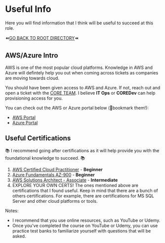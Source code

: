 # Useful Info
Here you will find information that I think will be useful to succeed at this role. 

:rewind:[GO BACK TO ROOT DIRECTORY](https://github.com/daviddang-redgate/my-notes/):rewind:

## AWS/Azure Intro
AWS is one of the most popular cloud platforms. Knowledge in AWS and Azure will defintely help you out when coming across tickets as companies are moving towards cloud.

You should have been given access to AWS and Azure. If not, reach out and open a ticket with the [CORE TEAM](https://coreservices.red-gate.com/hc/en-gb). I believe **IT Ops** or **COREDev** can help provisioning access for you.

You can check out the AWS or Azure portal below (:bookmark:bookmark them!):
- [AWS Portal](https://redgate.awsapps.com/start/#/)
- [Azure Portal](https://portal.azure.com/#home)

## Useful Certifications
:books: I recommend going after certifications as it will help provide you with the foundational knowledge to succeed. :books:

1. [AWS Certified Cloud Practitioner](https://aws.amazon.com/certification/certified-cloud-practitioner/) - **Beginner**
2. [Azure Fundamentals AZ-900](https://docs.microsoft.com/en-us/learn/certifications/exams/az-900) - **Beginner**
3. [AWS Solutions Architect - Associate](https://aws.amazon.com/certification/certified-solutions-architect-associate/) - **Intermediate**
4. EXPLORE YOUR OWN CERTS! The ones mentioned above are certifications that I found useful. Keep in mind that there are a bunch of others certifications. For example, there are certifications for MS SQL Server and other cloud platforms or tools.

Notes: 
- I recommend that you use online resources, such as YouTube or Udemy.
- Once you've completed the course on YouTube or Udemy, you can use practice test banks to familiarize yourself with questions that will be asked.
